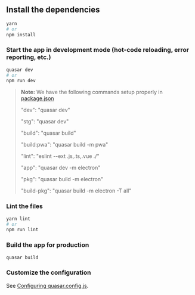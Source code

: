 ## Install the dependencies
```bash
yarn
# or
npm install
```

### Start the app in development mode (hot-code reloading, error reporting, etc.)
```bash
quasar dev
# or
npm run dev
```

> **Note:** We have the following commands setup properly in [package.json](../package.json)
>
> "dev": "quasar dev"
>
> "stg": "quasar dev"
>
> "build": "quasar build"
>
> "build:pwa": "quasar build -m pwa"
>
> "lint": "eslint --ext .js,.ts,.vue ./"
>
> "app": "quasar dev -m electron"
>
> "pkg": "quasar build -m electron"
>
> "build-pkg": "quasar build -m electron -T all"

### Lint the files
```bash
yarn lint
# or
npm run lint
```

### Build the app for production
```bash
quasar build
```

### Customize the configuration
See [Configuring quasar.config.js](https://v2.quasar.dev/quasar-cli-webpack/quasar-config-js).
